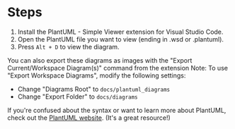 # Steps

1. Install the PlantUML - Simple Viewer extension for Visual Studio Code.
2. Open the PlantUML file you want to view (ending in .wsd or .plantuml).
3. Press `Alt + D` to view the diagram.

You can also export these diagrams as images with the "Export Current/Workspace Diagram(s)" command from the extension
Note: To use "Export Workspace Diagrams", modify the following settings:
- Change "Diagrams Root" to `docs/plantuml_diagrams`
- Change "Export Folder" to `docs/diagrams`

If you're confused about the syntax or want to learn more about PlantUML, check out the [PlantUML website](https://plantuml.com/). (It's a great resource!)